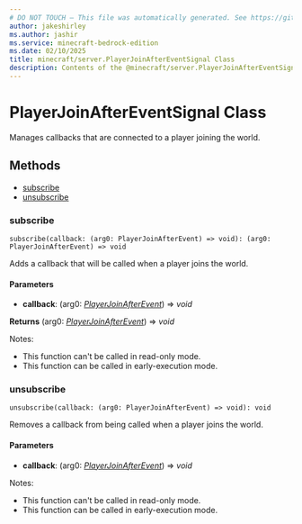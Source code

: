 ```yaml
---
# DO NOT TOUCH — This file was automatically generated. See https://github.com/mojang/minecraftapidocsgenerator to modify descriptions, examples, etc.
author: jakeshirley
ms.author: jashir
ms.service: minecraft-bedrock-edition
ms.date: 02/10/2025
title: minecraft/server.PlayerJoinAfterEventSignal Class
description: Contents of the @minecraft/server.PlayerJoinAfterEventSignal class.
---
```

# PlayerJoinAfterEventSignal Class

Manages callbacks that are connected to a player joining the world.

## Methods
- [subscribe](#subscribe)
- [unsubscribe](#unsubscribe)

### **subscribe**
`
subscribe(callback: (arg0: PlayerJoinAfterEvent) => void): (arg0: PlayerJoinAfterEvent) => void
`

Adds a callback that will be called when a player joins the world.

#### **Parameters**
- **callback**: (arg0: [*PlayerJoinAfterEvent*](PlayerJoinAfterEvent.md)) => *void*

**Returns** (arg0: [*PlayerJoinAfterEvent*](PlayerJoinAfterEvent.md)) => *void*
  
Notes:
- This function can't be called in read-only mode.
- This function can be called in early-execution mode.

### **unsubscribe**
`
unsubscribe(callback: (arg0: PlayerJoinAfterEvent) => void): void
`

Removes a callback from being called when a player joins the world.

#### **Parameters**
- **callback**: (arg0: [*PlayerJoinAfterEvent*](PlayerJoinAfterEvent.md)) => *void*
  
Notes:
- This function can't be called in read-only mode.
- This function can be called in early-execution mode.
